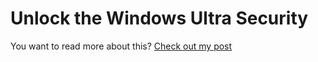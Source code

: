 # Unlock the Windows Ultra Security

You want to read more about this? [Check out my post](https://yagasaki.dev/article/desbloqueie-o-modo-ultra-security)
